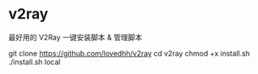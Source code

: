 # v2ray
最好用的 V2Ray 一键安装脚本 &amp; 管理脚本


git clone https://github.com/lovedhh/v2ray
cd v2ray
chmod +x install.sh
./install.sh local
